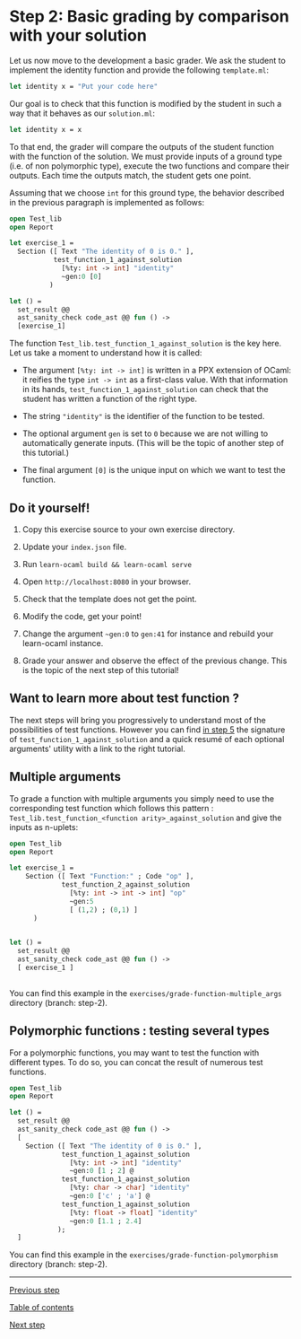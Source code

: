 # Step 2: Basic grading by comparison with your solution

Let us now move to the development a basic grader. We ask the student
to implement the identity function and provide the following `template.ml`:
```ocaml
let identity x = "Put your code here"
```

Our goal is to check that this function is modified by the student
in such a way that it behaves as our `solution.ml`:
```ocaml
let identity x = x
```

To that end, the grader will compare the outputs of the student
function with the function of the solution. We must provide inputs
of a ground type (i.e. of non polymorphic type), execute the two
functions and compare their outputs. Each time the outputs match,
the student gets one point.

Assuming that we choose `int` for this ground type, the behavior described
in the previous paragraph is implemented as follows:
```ocaml
open Test_lib
open Report

let exercise_1 = 
  Section ([ Text "The identity of 0 is 0." ],
           test_function_1_against_solution
             [%ty: int -> int] "identity"
             ~gen:0 [0]
          )

let () =
  set_result @@
  ast_sanity_check code_ast @@ fun () ->
  [exercise_1]
```

The function `Test_lib.test_function_1_against_solution` is the key
here. Let us take a moment to understand how it is called:

- The argument `[%ty: int -> int]` is written in a PPX extension of
  OCaml: it reifies the type `int -> int` as a first-class value. With
  that information in its hands, `test_function_1_against_solution`
  can check that the student has written a function of the right type.

- The string `"identity"` is the identifier of the function to be tested.

- The optional argument `gen` is set to `0` because we are not willing to
  automatically generate inputs. (This will be the topic of another step
  of this tutorial.)

- The final argument `[0]` is the unique input on which we want to test
  the function.



## Do it yourself!

1. Copy this exercise source to your own exercise directory.

2. Update your `index.json` file.

3. Run `learn-ocaml build && learn-ocaml serve`

4. Open `http://localhost:8080` in your browser.

5. Check that the template does not get the point.

6. Modify the code, get your point!

7. Change the argument `~gen:0` to `gen:41` for instance and
   rebuild your learn-ocaml instance.

8. Grade your answer and observe the effect of the previous
   change. This is the topic of the next step of this tutorial!
   

## Want to learn more about test function ?
The next steps will bring you progressively to understand most of the
possibilities of test functions. However you can find
[in step 5](https://github.com/ocaml-sf/learn-ocaml/blob/master/docs/tutorials/step-5.md)
the signature of `test_function_1_against_solution` and a quick resumé
of each optional arguments' utility with a link to the right tutorial.

## Multiple arguments 
To grade a function with multiple arguments you simply need to use the
corresponding test function which follows this pattern :
`Test_lib.test_function_<function arity>_against_solution` and give
the inputs as n-uplets: 

```ocaml
open Test_lib
open Report

let exercise_1 =
    Section ([ Text "Function:" ; Code "op" ],
             test_function_2_against_solution
               [%ty: int -> int -> int] "op"
               ~gen:5 
			   [ (1,2) ; (0,1) ]
      )
  

let () =
  set_result @@
  ast_sanity_check code_ast @@ fun () ->
  [ exercise_1 ]
	
```


You can find this example in the
`exercises/grade-function-multiple_args` directory (branch: step-2).


## Polymorphic functions : testing several types
For a polymorphic functions, you may want to test the function with
different types. To do so, you can concat the result of numerous test
functions.

```ocaml
open Test_lib
open Report

let () =
  set_result @@
  ast_sanity_check code_ast @@ fun () ->
  [
    Section ([ Text "The identity of 0 is 0." ],
             test_function_1_against_solution
               [%ty: int -> int] "identity"
               ~gen:0 [1 ; 2] @
             test_function_1_against_solution
               [%ty: char -> char] "identity"
               ~gen:0 ['c' ; 'a'] @
             test_function_1_against_solution
               [%ty: float -> float] "identity"
               ~gen:0 [1.1 ; 2.4]
            );
  ]
```

You can find this example in the
`exercises/grade-function-polymorphism` directory (branch: step-2).

---
[Previous step](https://github.com/ocaml-sf/learn-ocaml/blob/master/docs/tutorials/step-1.md)

[Table of contents](https://github.com/ocaml-sf/learn-ocaml/blob/master/docs/howto-write-exercises.md)

[Next step](https://github.com/ocaml-sf/learn-ocaml/blob/master/docs/tutorials/step-3.md)
